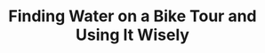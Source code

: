 ---
layout: post
category: learn
title: Finding Water on a Bike Tour and Using It Wisely
description: Water is the most important thing in our lives, but finding drinkable water outdoors is not as easy as it seems. Let's see where you can find water, how you can make it drinkable, and how to store it on the bike while you travel around the world.
h1_title: Finding Water on a Bike Tour and Using It Wisely
short_text: Water is the most important thing in our lives, but finding drinkable water outdoors is not as easy as it seems. Let's see where you can find water, how you can make it drinkable, and how to store it on the bike while you travel around the world.
img: "/images/learn/water/water1024w.jpg"
#img_caption: 
isTopLevel: false
isSingleLevel: false
isArticle: true
datePublished: 2019-02-15 22:00:00 +0300
dateModified: 2022-07-18 11:00:00 +0300
#permalink: 
---